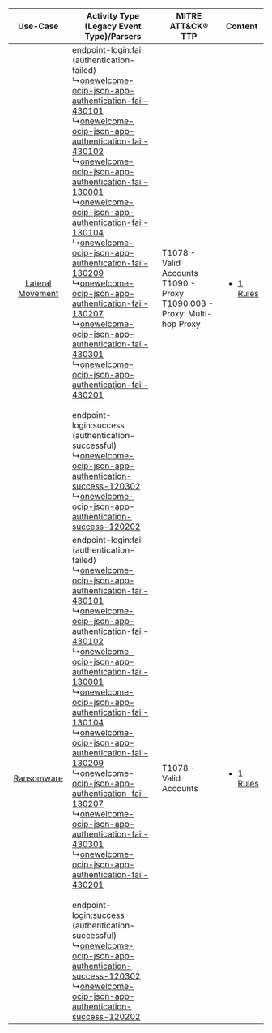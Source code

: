 |    Use-Case    | Activity Type (Legacy Event Type)/Parsers    | MITRE ATT&CK® TTP    | Content    |
|:----:| ---- | ---- | ---- |
| [Lateral Movement](../../../UseCases/uc_lateral_movement.md) |  endpoint-login:fail (authentication-failed)<br> ↳[onewelcome-ocip-json-app-authentication-fail-430101](Ps/pC_onewelcomeocipjsonappauthenticationfail430101.md)<br> ↳[onewelcome-ocip-json-app-authentication-fail-430102](Ps/pC_onewelcomeocipjsonappauthenticationfail430102.md)<br> ↳[onewelcome-ocip-json-app-authentication-fail-130001](Ps/pC_onewelcomeocipjsonappauthenticationfail130001.md)<br> ↳[onewelcome-ocip-json-app-authentication-fail-130104](Ps/pC_onewelcomeocipjsonappauthenticationfail130104.md)<br> ↳[onewelcome-ocip-json-app-authentication-fail-130209](Ps/pC_onewelcomeocipjsonappauthenticationfail130209.md)<br> ↳[onewelcome-ocip-json-app-authentication-fail-130207](Ps/pC_onewelcomeocipjsonappauthenticationfail130207.md)<br> ↳[onewelcome-ocip-json-app-authentication-fail-430301](Ps/pC_onewelcomeocipjsonappauthenticationfail430301.md)<br> ↳[onewelcome-ocip-json-app-authentication-fail-430201](Ps/pC_onewelcomeocipjsonappauthenticationfail430201.md)<br><br> endpoint-login:success (authentication-successful)<br> ↳[onewelcome-ocip-json-app-authentication-success-120302](Ps/pC_onewelcomeocipjsonappauthenticationsuccess120302.md)<br> ↳[onewelcome-ocip-json-app-authentication-success-120202](Ps/pC_onewelcomeocipjsonappauthenticationsuccess120202.md)<br> | T1078 - Valid Accounts<br>T1090 - Proxy<br>T1090.003 - Proxy: Multi-hop Proxy<br> | [<ul><li>1 Rules</li></ul>](RM/r_m_onewelcome_onewelcome_cloud_identity_platform_Lateral_Movement.md) |
|       [Ransomware](../../../UseCases/uc_ransomware.md)       |  endpoint-login:fail (authentication-failed)<br> ↳[onewelcome-ocip-json-app-authentication-fail-430101](Ps/pC_onewelcomeocipjsonappauthenticationfail430101.md)<br> ↳[onewelcome-ocip-json-app-authentication-fail-430102](Ps/pC_onewelcomeocipjsonappauthenticationfail430102.md)<br> ↳[onewelcome-ocip-json-app-authentication-fail-130001](Ps/pC_onewelcomeocipjsonappauthenticationfail130001.md)<br> ↳[onewelcome-ocip-json-app-authentication-fail-130104](Ps/pC_onewelcomeocipjsonappauthenticationfail130104.md)<br> ↳[onewelcome-ocip-json-app-authentication-fail-130209](Ps/pC_onewelcomeocipjsonappauthenticationfail130209.md)<br> ↳[onewelcome-ocip-json-app-authentication-fail-130207](Ps/pC_onewelcomeocipjsonappauthenticationfail130207.md)<br> ↳[onewelcome-ocip-json-app-authentication-fail-430301](Ps/pC_onewelcomeocipjsonappauthenticationfail430301.md)<br> ↳[onewelcome-ocip-json-app-authentication-fail-430201](Ps/pC_onewelcomeocipjsonappauthenticationfail430201.md)<br><br> endpoint-login:success (authentication-successful)<br> ↳[onewelcome-ocip-json-app-authentication-success-120302](Ps/pC_onewelcomeocipjsonappauthenticationsuccess120302.md)<br> ↳[onewelcome-ocip-json-app-authentication-success-120202](Ps/pC_onewelcomeocipjsonappauthenticationsuccess120202.md)<br> | T1078 - Valid Accounts<br>    | [<ul><li>1 Rules</li></ul>](RM/r_m_onewelcome_onewelcome_cloud_identity_platform_Ransomware.md)       |